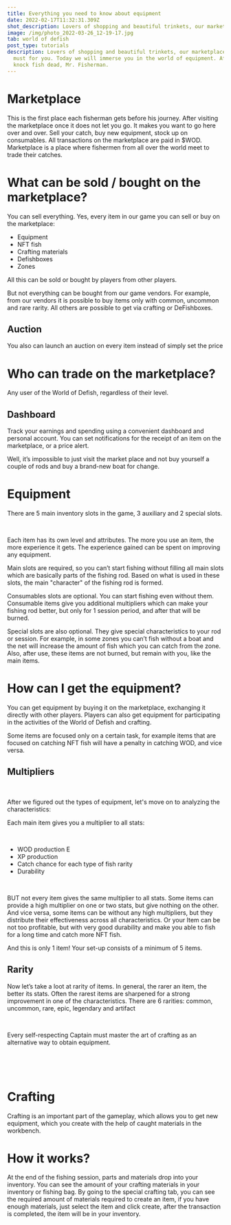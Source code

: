 ```yaml
---
title: Everything you need to know about equipment
date: 2022-02-17T11:32:31.309Z
shot_description: Lovers of shopping and beautiful trinkets, our marketplace is a must for you.
image: /img/photo_2022-03-26_12-19-17.jpg
tab: world of defish
post_type: tutorials
description: Lovers of shopping and beautiful trinkets, our marketplace is a
  must for you. Today we will immerse you in the world of equipment. After all,
  knock fish dead, Mr. Fisherman.
---
```

<!--StartFragment-->

# Marketplace



This is the first place each fisherman gets before his journey. After visiting the marketplace once it does not let you go. It makes you want to go here over and over. Sell your catch, buy new equipment, stock up on consumables. All transactions on the marketplace are paid in $WOD. Marketplace is a place where fishermen from all over the world meet to trade their catches.

# What can be sold / bought on the marketplace?

You can sell everything. Yes, every item in our game you can sell or buy on the marketplace:

* Equipment
* NFT fish
* Crafting materials
* Defishboxes
* Zones

All this can be sold or bought by players from other players.

But not everything can be bought from our game vendors. For example, from our vendors it is possible to buy items only with common, uncommon and rare rarity. All others are possible to get via crafting or DeFishboxes.

## Auction

You also can launch an auction on every item instead of simply set the price

# Who can trade on the marketplace?

Any user of the World of Defish, regardless of their level.

## Dashboard

Track your earnings and spending using a convenient dashboard and personal account. You can set notifications for the receipt of an item on the marketplace, or a price alert.



Well, it’s impossible to just visit the market place and not buy yourself a couple of rods and buy a brand-new boat for change.

# Equipment

There are 5 main inventory slots in the game, 3 auxiliary and 2 special slots.

​

Each item has its own level and attributes. The more you use an item, the more experience it gets. The experience gained can be spent on improving any equipment.



Main slots are required, so you can’t start fishing without filling all main slots which are basically parts of the fishing rod. Based on what is used in these slots, the main "character" of the fishing rod is formed.

Consumables slots are optional. You can start fishing even without them. Consumable items give you additional multipliers which can make your fishing rod better, but only for 1 session period, and after that will be burned.

Special slots are also optional. They give special characteristics to your rod or session. For example, in some zones you can’t fish without a boat and the net will increase the amount of fish which you can catch from the zone. Also, after use, these items are not burned, but remain with you, like the main items.

# How can I get the equipment?

You can get equipment by buying it on the marketplace, exchanging it directly with other players. Players can also get equipment for participating in the activities of the World of Defish and crafting.

Some items are focused only on a certain task, for example items that are focused on catching NFT fish will have a penalty in catching WOD, and vice versa.

## Multipliers

 

After we figured out the types of equipment, let's move on to analyzing the characteristics:

Each main item gives you a multiplier to all stats:

 

* WOD production E
* XP production
* Catch chance for each type of fish rarity
* Durability

 

BUT not every item gives the same multiplier to all stats. Some items can provide a high multiplier on one or two stats, but give nothing on the other. And vice versa, some items can be without any high multipliers, but they distribute their effectiveness across all characteristics. Or your Item can be not too profitable, but with very good durability and make you able to fish for a long time and catch more NFT fish.

And this is only 1 item! Your set-up consists of a minimum of 5 items.

## Rarity

Now let’s take a loot at rarity of items. In general, the rarer an item, the better its stats. Often the rarest items are sharpened for a strong improvement in one of the characteristics. There are 6 rarities: common, uncommon, rare, epic, legendary and artifact

 

Every self-respecting Captain must master the art of crafting as an alternative way to obtain equipment. 

 

 

# Crafting

Crafting is an important part of the gameplay, which allows you to get new equipment, which you create with the help of caught materials in the workbench. 

# How it works?

At the end of the fishing session, parts and materials drop into your inventory. You can see the amount of your crafting materials in your inventory or fishing bag. By going to the special crafting tab, you can see the required amount of materials required to create an item, if you have enough materials, just select the item and click create, after the transaction is completed, the item will be in your inventory.



 



<!--EndFragment-->